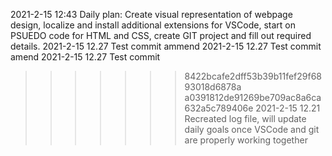 2021-2-15 12:43 Daily plan: Create visual representation of webpage design, localize and install additional extensions for VSCode, start on PSUEDO code for HTML and CSS, create GIT project and fill out required details.
2021-2-15 12.27 Test commit ammend
2021-2-15 12.27 Test commit amend
2021-2-15 12.27 Test commit
>>>>>>> 8422bcafe2dff53b39b11fef29f6893018d6878a
>>>>>>> a0391812de91269be709ac8a6ca632a5c789406e
2021-2-15 12.21 Recreated log file, will update daily goals once VSCode and git are properly working together
